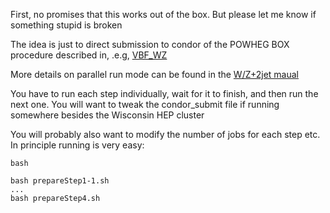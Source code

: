 First, no promises that this works out of the box. But please let me know if something stupid is broken

The idea is just to direct submission to condor of the POWHEG BOX procedure described in, .e.g, [VBF_WZ](https://www.hep.wisc.edu/~kdlong/POWHEG_VBF_WZ/manual-powheg-vbs-wz.pdf)

More details on parallel run mode can be found in the [W/Z+2jet maual](https://twiki.cern.ch/twiki/pub/CMS/PowhegBOXPrecompiled/manual-BOX-WZ2jet.pdf)

You have to run each step individually, wait for it to finish, and then run the next one. You will want to tweak the condor_submit file if running somewhere besides the Wisconsin HEP cluster

You will probably also want to modify the number of jobs for each step etc. In principle running is very easy:

```
bash

bash prepareStep1-1.sh
...
bash prepareStep4.sh
```
